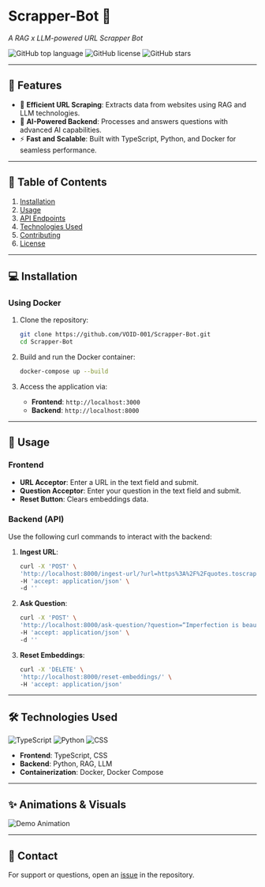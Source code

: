 # Scrapper-Bot 🤖
_A RAG x LLM-powered URL Scrapper Bot_

![GitHub top language](https://img.shields.io/github/languages/top/VOID-001/Scrapper-Bot?color=%2334D058)
![GitHub license](https://img.shields.io/github/license/VOID-001/Scrapper-Bot?color=%23007EC6)
![GitHub stars](https://img.shields.io/github/stars/VOID-001/Scrapper-Bot?style=social)

---

## 🌟 Features
- 🚀 **Efficient URL Scraping**: Extracts data from websites using RAG and LLM technologies.
- 🤖 **AI-Powered Backend**: Processes and answers questions with advanced AI capabilities.
- ⚡ **Fast and Scalable**: Built with TypeScript, Python, and Docker for seamless performance.

---

## 📖 Table of Contents
1. [Installation](#installation)
2. [Usage](#usage)
3. [API Endpoints](#api-endpoints)
4. [Technologies Used](#technologies-used)
5. [Contributing](#contributing)
6. [License](#license)

---

## 💻 Installation
### Using Docker
1. Clone the repository:
   ```bash
   git clone https://github.com/VOID-001/Scrapper-Bot.git
   cd Scrapper-Bot
   ```

2. Build and run the Docker container:
   ```bash
   docker-compose up --build
   ```

3. Access the application via:
   - **Frontend**: `http://localhost:3000`
   - **Backend**: `http://localhost:8000`

---

## 🚀 Usage
### Frontend
- **URL Acceptor**: Enter a URL in the text field and submit.
- **Question Acceptor**: Enter your question in the text field and submit.
- **Reset Button**: Clears embeddings data.

### Backend (API)
Use the following curl commands to interact with the backend:

1. **Ingest URL**:
   ```bash
   curl -X 'POST' \
   'http://localhost:8000/ingest-url/?url=https%3A%2F%2Fquotes.toscrape.com%2F&max_depth=1' \
   -H 'accept: application/json' \
   -d ''
   ```

2. **Ask Question**:
   ```bash
   curl -X 'POST' \
   'http://localhost:8000/ask-question/?question=“Imperfection is beauty...”' \
   -H 'accept: application/json' \
   -d ''
   ```

3. **Reset Embeddings**:
   ```bash
   curl -X 'DELETE' \
   'http://localhost:8000/reset-embeddings/' \
   -H 'accept: application/json'
   ```

---

## 🛠 Technologies Used
![TypeScript](https://img.shields.io/badge/TypeScript-81.8%25-blue)
![Python](https://img.shields.io/badge/Python-15.3%25-yellow)
![CSS](https://img.shields.io/badge/CSS-2.5%25-purple)

- **Frontend**: TypeScript, CSS
- **Backend**: Python, RAG, LLM
- **Containerization**: Docker, Docker Compose

---

## ✨ Animations & Visuals
![Demo Animation](https://github.com/VOID-001/Scrapper-Bot/assets/demo.gif)

---

## 💬 Contact
For support or questions, open an [issue](https://github.com/VOID-001/Scrapper-Bot/issues) in the repository.
